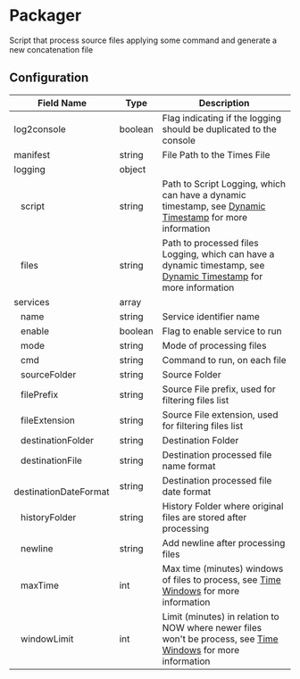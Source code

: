 # Packager

Script that process source files applying some command and generate a new concatenation file

## Configuration

| Field Name                   | Type    | Description                                                                                                                                          |
| ---------------------------- | ------- | ---------------------------------------------------------------------------------------------------------------------------------------------------- |
| log2console                  | boolean | Flag indicating if the logging should be duplicated to the console                                                                                   |
| manifest                     | string  | File Path to the Times File                                                                                                                          |
| logging                      | object  |                                                                                                                                                      |
| &ensp; script                | string  | Path to Script Logging, which can have a dynamic timestamp, see [Dynamic Timestamp](../../README.md#dynamic-timestamp) for more information          |
| &ensp; files                 | string  | Path to processed files Logging, which can have a dynamic timestamp, see [Dynamic Timestamp](../../README.md#dynamic-timestamp) for more information |
| services                     | array   |                                                                                                                                                      |
| &ensp; name                  | string  | Service identifier name                                                                                                                              |
| &ensp; enable                | boolean | Flag to enable service to run                                                                                                                        |
| &ensp; mode                  | string  | Mode of processing files                                                                                                                             |
| &ensp; cmd                   | string  | Command to run, on each file                                                                                                                         |
| &ensp; sourceFolder          | string  | Source Folder                                                                                                                                        |
| &ensp; filePrefix            | string  | Source File prefix, used for filtering files list                                                                                                    |
| &ensp; fileExtension         | string  | Source File extension, used for filtering files list                                                                                                 |
| &ensp; destinationFolder     | string  | Destination Folder                                                                                                                                   |
| &ensp; destinationFile       | string  | Destination processed file name format                                                                                                               |
| &ensp; destinationDateFormat | string  | Destination processed file date format                                                                                                               |
| &ensp; historyFolder         | string  | History Folder where original files are stored after processing                                                                                      |
| &ensp; newline               | string  | Add newline after processing files                                                                                                                   |
| &ensp; maxTime               | int     | Max time (minutes) windows of files to process, see [Time Windows](../../README.md#time-windows) for more information                                |
| &ensp; windowLimit           | int     | Limit (minutes) in relation to NOW where newer files won't be process, see [Time Windows](../../README.md#time-windows) for more information         |
